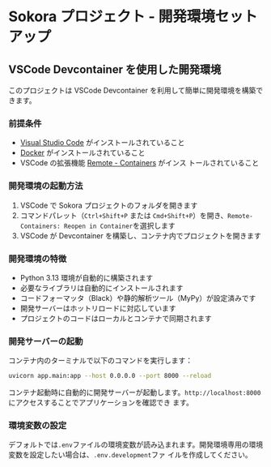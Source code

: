 # Sokora プロジェクト - 開発環境セットアップ

## VSCode Devcontainer を使用した開発環境

このプロジェクトは VSCode Devcontainer を利用して簡単に開発環境を構築できます。

### 前提条件

- [Visual Studio Code](https://code.visualstudio.com/) がインストールされていること
- [Docker](https://www.docker.com/) がインストールされていること
- VSCode の拡張機能
  [Remote - Containers](https://marketplace.visualstudio.com/items?itemName=ms-vscode-remote.remote-containers) がインス
  トールされていること

### 開発環境の起動方法

1. VSCode で Sokora プロジェクトのフォルダを開きます
2. コマンドパレット（`Ctrl+Shift+P` または `Cmd+Shift+P`）を開き、`Remote-Containers: Reopen in Container`を選択します
3. VSCode が Devcontainer を構築し、コンテナ内でプロジェクトを開きます

### 開発環境の特徴

- Python 3.13 環境が自動的に構築されます
- 必要なライブラリは自動的にインストールされます
- コードフォーマッタ（Black）や静的解析ツール（MyPy）が設定済みです
- 開発サーバーはホットリロードに対応しています
- プロジェクトのコードはローカルとコンテナで同期されます

### 開発サーバーの起動

コンテナ内のターミナルで以下のコマンドを実行します：

```bash
uvicorn app.main:app --host 0.0.0.0 --port 8000 --reload
```

コンテナ起動時に自動的に開発サーバーが起動します。`http://localhost:8000`にアクセスすることでアプリケーションを確認でき
ます。

### 環境変数の設定

デフォルトでは`.env`ファイルの環境変数が読み込まれます。開発環境専用の環境変数を設定したい場合は、`.env.development`ファ
イルを作成してください。
